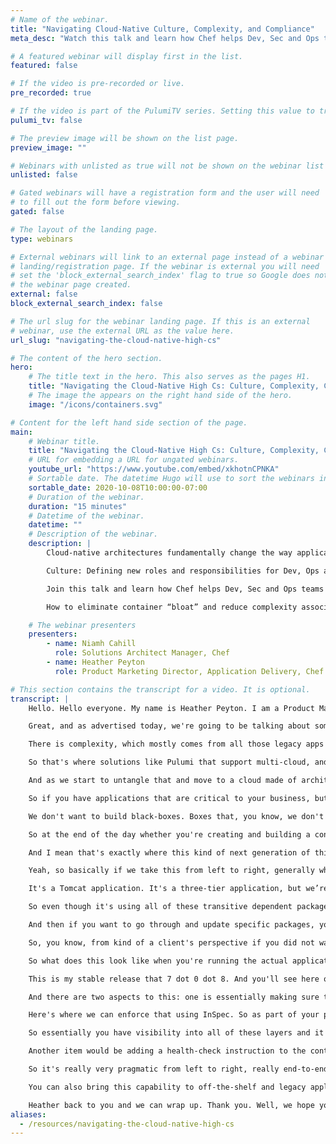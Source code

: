 ```yaml
---
# Name of the webinar.
title: "Navigating Cloud-Native Culture, Complexity, and Compliance"
meta_desc: "Watch this talk and learn how Chef helps Dev, Sec and Ops teams overcome better work together via a codified approach to application delivery."

# A featured webinar will display first in the list.
featured: false

# If the video is pre-recorded or live.
pre_recorded: true

# If the video is part of the PulumiTV series. Setting this value to true will list the video in the "PulumiTV" section.
pulumi_tv: false

# The preview image will be shown on the list page.
preview_image: ""

# Webinars with unlisted as true will not be shown on the webinar list
unlisted: false

# Gated webinars will have a registration form and the user will need
# to fill out the form before viewing.
gated: false

# The layout of the landing page.
type: webinars

# External webinars will link to an external page instead of a webinar
# landing/registration page. If the webinar is external you will need
# set the 'block_external_search_index' flag to true so Google does not index
# the webinar page created.
external: false
block_external_search_index: false

# The url slug for the webinar landing page. If this is an external
# webinar, use the external URL as the value here.
url_slug: "navigating-the-cloud-native-high-cs"

# The content of the hero section.
hero:
    # The title text in the hero. This also serves as the pages H1.
    title: "Navigating the Cloud-Native High Cs: Culture, Complexity, Compliance"
    # The image the appears on the right hand side of the hero.
    image: "/icons/containers.svg"

# Content for the left hand side section of the page.
main:
    # Webinar title.
    title: "Navigating the Cloud-Native High Cs: Culture, Complexity, Compliance"
    # URL for embedding a URL for ungated webinars.
    youtube_url: "https://www.youtube.com/embed/xkhotnCPNKA"
    # Sortable date. The datetime Hugo will use to sort the webinars in date order.
    sortable_date: 2020-10-08T10:00:00-07:00
    # Duration of the webinar.
    duration: "15 minutes"
    # Datetime of the webinar.
    datetime: ""
    # Description of the webinar.
    description: |
        Cloud-native architectures fundamentally change the way applications are built and delivered and introduce a sea of new challenges that need to be overcome including:

        Culture: Defining new roles and responsibilities for Dev, Ops and Security team members. Complexity: Jumping into a new technology while trying to modernize and maintain legacy systems. Compliance: Dealing with cascading dependency updates, minimizing attack surfaces, avoiding container misconfigurations, and building a hardened pipeline that becomes the single source of truth.

        Join this talk and learn how Chef helps Dev, Sec and Ops teams overcome better work together via a codified approach to application delivery. During the demonstration you’ll see:

        How to eliminate container “bloat” and reduce complexity associated with dependency updates with application definition How to apply a shift-left approach to system hardening that applies both to the container and the host the container in running on How Chef fits into pipelines, integrates with tools like Pulumi and helps secure the pipeline.

    # The webinar presenters
    presenters:
        - name: Niamh Cahill
          role: Solutions Architect Manager, Chef
        - name: Heather Peyton
          role: Product Marketing Director, Application Delivery, Chef

# This section contains the transcript for a video. It is optional.
transcript: |
    Hello. Hello everyone. My name is Heather Peyton. I am a Product Marketing Director at Chef, responsible for the application delivery side of the house, and along with me today, I have Niamh Cahill, Niamh if you want to go ahead and introduce yourself. Yeah, thank you., Heather. Hey, my name is Niamh Cahill, I’m the Solution Architect Manager for the West Coast for Chef, I’m very happy to be here today, and I love working in dev-ops with all of our customers.

    Great, and as advertised today, we're going to be talking about some of the challenges organizations face, especially from the operational side of the house as they adopt cloud native architectures and how Chef helps them overcome those. So, you look at studies across the industry. Commonly, you see these, these top challenges highlighted. Culture. Complexity. And Compliance. And there's a great quote over here from Gartner talking about the you know, the move to cloud native is not simple. There's cultural changes, more things shift left, more things are done in the development side of the house.

    There is complexity, which mostly comes from all those legacy apps that have to be untangled and then there's compliance. And when you look at this picture, we see compliance many times as its own thing, and to be successful in cloud native, we really want to start thinking about compliance across the whole process. Niamh, did you want to throw anything in on that? Yeah, absolutely. I think really what's key here when you're trying to overcome the complexity and the learning curve, is cooperation between the teams and you really want to find a framework and a tool-set that enables that cooperation.

    So that's where solutions like Pulumi that support multi-cloud, and different kinds of technologies as well as Chef and Chef Habitat and InSpec, really enable all of these different circles to come together. And honestly, compliance shouldn't be over here on its own, right? It should be layered in across everything that you do along with security. Exactly. So moving along when we think about complexity, right, we think about something that looks like this. I like to call this the mess in the middle and that's what dev-ops is addressing, you know, all the tendency, all the dependencies, all the tools, all the things that have to be done to take an application from dev to release.

    And as we start to untangle that and move to a cloud made of architectures, we’re really trying to break application components, instructions for delivering, into smaller and smaller pieces that can be more easily managed. And so as we move from coding applications to assembling applications, more and more tasks become codified and automated. And there's a great quote from Gartner here that addresses that and this is really Chef’s approach to helping clients move from their. existing architectures into cloud native architectures. What we do is we provide a common approach for defining applications and breaking them into those smaller and smaller pieces that not only works for cloud native architected applications, but existing applications.

    So if you have applications that are critical to your business, but you're not going to rewrite for five years and you want to be more efficient, this process of application definition can help you gain a lot of those economies of scale and manageability that you see with cloud native architectures without having to rewrite them. So application definition. This is really the process of defining everything that application needs to be built, run, and managed, then packaged into a single artifact that's infrastructure independent, and can be run anywhere, and deploy it on-demand as part of a pipeline. But then we have a new challenge to consider as we mature this.

    We don't want to build black-boxes. Boxes that, you know, we don't know where the dependencies are coming from or what are the transitive dependencies, or, you know, what version is actually running, and who owns that version and updating it? What was the base O-S and security policies? And Niamh, I know this is an area you talk to clients a lot about, did you have any more insight here? Yeah, I think that you know really making it, making the process really clear about what your transitive dependencies are, where you're supposed to get your packages from, what packages are approved for use within your environment, and really a whole, you know, implementing a strategy around package management is very important.

    So at the end of the day whether you're creating and building a container, or you're just applying a regular application that might be more legacy, these questions and the the whole challenge of managing those packages, versioning, deployment, etc., remains the same. So it becomes very important as you're deploying to multiple different environments with legacy apps that might include certain layers that are more up-to-date and cloud native. It's a lot to get your arms around and what I hear a lot is really, you know, how do we approach that from a strategy perspective? How do you really incorporate a framework that enables and allows your developers to focus their time on development rather than the actual build and deploy process? Yeah, great.

    And I mean that's exactly where this kind of next generation of thinking around packaging, strategy, management, comes into play where after we define the application and we've created these atomic, small pieces and we have single artifacts. We also Implement a strategy for tracking and managing those packages, so that we can see what's in them and manage them better across the organization. And along that plane is the integration plane, right? You want also those packages to be consumable across your dev-ops tool-chain and other solutions. And by doing that then we end up with a transparent package that's easy to audit, easy to manage, and easy to update. And with that then, Niamh I’ll turn it over to you, who’s going to like take us through the demo and show more of this.

    Yeah, so basically if we take this from left to right, generally what you want to do is you want to be building an application package that is as skinny and minimal as you need it. As it can be. You don't want to be including transitive dependencies, you won't be able to run that package in numerous different environments. Potentially run that under a container format. And then once you produce your container you want to make sure that the container is functional, that it's compliant, and then that you can easily deploy it and understand that it's securely deployed and that there is no security gaps exposed. And with that, I'm going to pivot over to the demo really quickly. So if we take a look at how Chef’s and the Chef Solution Stack, along with solutions like Pulumi enable this process, Chef Habitat really brings a mature capability to the package management layer. So what we're looking at here is an application.

    It's a Tomcat application. It's a three-tier application, but we’re really looking at the front-end here, and what we're defining here within Habitat is the ability to say. okay, these are the layers that are required to build this application. So included in that would be the build dependencies of, obviously Maven and Corretto, and then in order to run this application, we need these layers, we need Tomcat, when you Corretto and we need Mongo Tools in order to connect into our MondgoDB back-end. And so as you're going through and building the package with Habitat it is only Including the run-time libraries that it needs in the resulting package.

    So even though it's using all of these transitive dependent packages in order to build your Tomcat application, it is not including those in the resulting package. What that means is you have a very small deployment application package that has everything that it requires to run that application within any environment, and within any platform, including container formats. And, you know, even though we only said hey, we're using Maven in order to build this application, you'll see that all of Maven in-turn depends on all of these other packages and you have very clear visibility into what version of those packages is being used within this particular application.

    And then if you want to go through and update specific packages, you can. What this enables you to do, is to build a very small, skinny container, and in a lot of the container build approaches, you'll see that you'll typically start to install an application on an O-S container like Alpine or you know, the base bunch of container of the day, but what we're doing with the Habitat is that Habitat application plan allows you to build an application container from scratch, which only contains these application libraries that are needed as well as a scratch O-S. It also allows you to specify an application service user.

    So, you know, from kind of a client's perspective if you did not want to run your application as root within the container, you can specify that within your application Habitat plan here. So you could change that package service user to root, and that is the user that we will use within the container itself. And bear in mind that this application build process, as well as the container build process, can be leveraged as part of a —, a pipeline. And then once that container itself is built, it's available to run within your environment. And typically, what we recommend doing is if you're deploying to something like kubernetes, you can update your kubernetes manifest or your home-charge with the specific tag version. We will automatically export with this tag, but you can control the tag formatting.

    So what does this look like when you're running the actual application within your environment? Well, what this looks like is essentially, it we pivot over to Chef automate. What Habitat does is it also gives you visibility into what the deployment and run-time status of your application is. And, you know, one of the best practices is to always have a health-check and status-check within your application, which Habitat can help you enforce. So not only now do you have a container that's running a very thin version of your application and the application libraries, but you also have operational visibility into whether or not that application was visible in its deployment. So you'll see here, I have my application package that was deployed.

    This is my stable release that 7 dot 0 dot 8. And you'll see here on the right-hand side, I deployed this to five different instances and they are all up and running correctly. If they were not deployed correctly, we would have a critical warning in here and you can easily fall back to the last known, good package version or container. If we talk about on the security and compliance side what Chef brings to the table in this layer, is really the ability to ensure that as you're deploying, that you're deploying in a compliant and a secure manner.

    And there are two aspects to this: one is essentially making sure that your containers are compliant to your security standards. So it's much more than just vulnerability scanning. It's really making sure that your run-time configurations for your containers, as well as kubernetes, are secure and properly configured. And it doesn't matter if you're running in a managed service in the cloud, or if you're running docker hosts yourself, or kubernetes environments yourself, if you scroll down here, you'll see that a lot of the settings that we can automatically check for, they align to C-I-S recommended best practices, but they're also really pragmatic. So if you think about, you know, where we defined a non-root user as part of our Habitat package and we have that ability.

    Here's where we can enforce that using InSpec. So as part of your pipeline, what you would do, is you would run an InSpec check against your build container and you would ensure that container does not have the setting to run the application as root, which is simply, you know, that's just best secure practices. There's other obvious ones, like do not store secrets in docker files, but also install verified packages only. And if we link that back to Habitat as well, is how do you ensure that a package is verified? Well, with Habitat you have your blessed packages that are part of your Habitat origin, and essentially you have visibility into which packages are used within which applications and how those map back into your images. And you have reportability there as well.

    So essentially you have visibility into all of these layers and it's reported into your compliance overview. There's, you know, do not install unnecessary packages in the container. And if you look at this, a lot of these right here are just, you know, within InSpec itself. It's um, it could be a manual check, but if you build this into part of your pipeline, essentially you make sure that you're secure and compliant across all of the different layers.

    Another item would be adding a health-check instruction to the container image. So part of what we do with habitat is we automatically have that health-check included as part of your application build. That's what gives you visibility into the applications tab here in our Chef automate layer. So we bring all of these capabilities over to the kubernetes side as well. So as you're running your kubernetes environments, we can similarly check that your pods and your name-spaces are running in a secure manner, that they are not open to the world, that you have correct traffic configuration, um, configured on your kubernetes clusters.

    So it's really very pragmatic from left to right, really end-to-end security and compliance for not only docker containers, or containers in general, but also just running application packages. And I also want to mention one last thing before we finish the demo, which is, this capability is amazing.

    You can also bring this capability to off-the-shelf and legacy applications, I want to highlight that, so, you know, as you go through your Habitat application definition, your plan definition, you can actually simply without even building the application, copy your binary into the Habitat package and leverage the same deploy and install mechanisms as well as all of the compliance and security that comes with that. For those off-the-shelf as well as legacy applications. So that's it for the demo.

    Heather back to you and we can wrap up. Thank you. Well, we hope you enjoyed our lightning session on how Chef helps navigate the high C’s. With that we hope to see you virtually during the rest of the event and please feel free to reach out to us with any additional questions. Thanks Heather. Thank you very much, bye!
aliases:
  - /resources/navigating-the-cloud-native-high-cs
---
```

